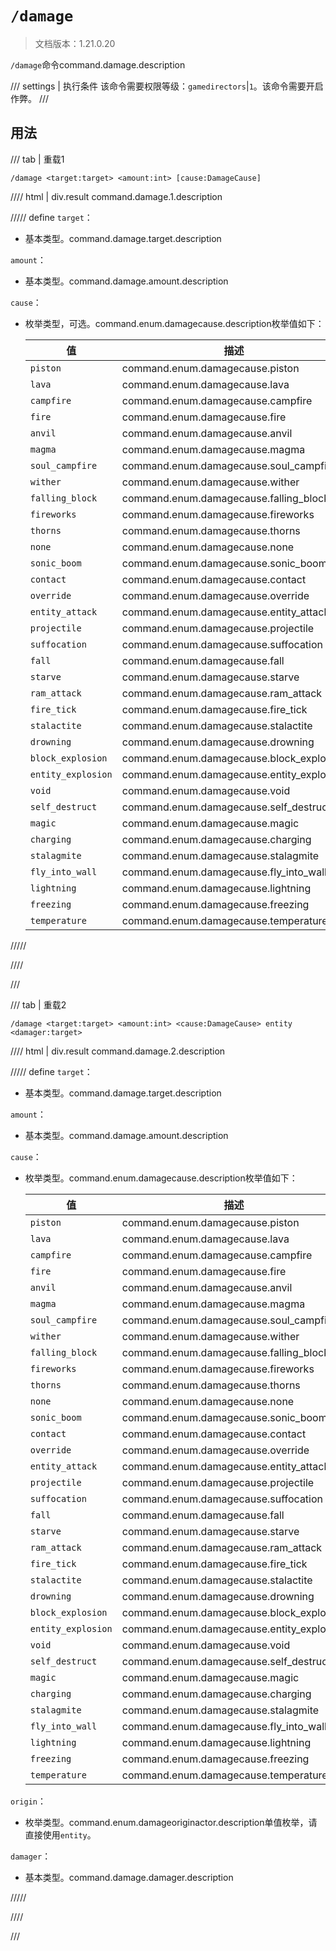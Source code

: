 # `/damage`

> 文档版本：1.21.0.20

`/damage`命令command.damage.description

/// settings | 执行条件
该命令需要权限等级：`gamedirectors`|`1`。该命令需要开启作弊。
///

## 用法

/// tab | 重载1
```mcfunction
/damage <target:target> <amount:int> [cause:DamageCause]
```

//// html | div.result
command.damage.1.description

///// define
`target`：<!-- md:samp target -->

- 基本类型。command.damage.target.description

`amount`：<!-- md:samp int -->

- 基本类型。command.damage.amount.description

`cause`：<!-- md:samp DamageCause -->

- 枚举类型，可选。command.enum.damagecause.description枚举值如下：

  |值|描述|
  |---|---|
  |`piston`|command.enum.damagecause.piston|
  |`lava`|command.enum.damagecause.lava|
  |`campfire`|command.enum.damagecause.campfire|
  |`fire`|command.enum.damagecause.fire|
  |`anvil`|command.enum.damagecause.anvil|
  |`magma`|command.enum.damagecause.magma|
  |`soul_campfire`|command.enum.damagecause.soul_campfire|
  |`wither`|command.enum.damagecause.wither|
  |`falling_block`|command.enum.damagecause.falling_block|
  |`fireworks`|command.enum.damagecause.fireworks|
  |`thorns`|command.enum.damagecause.thorns|
  |`none`|command.enum.damagecause.none|
  |`sonic_boom`|command.enum.damagecause.sonic_boom|
  |`contact`|command.enum.damagecause.contact|
  |`override`|command.enum.damagecause.override|
  |`entity_attack`|command.enum.damagecause.entity_attack|
  |`projectile`|command.enum.damagecause.projectile|
  |`suffocation`|command.enum.damagecause.suffocation|
  |`fall`|command.enum.damagecause.fall|
  |`starve`|command.enum.damagecause.starve|
  |`ram_attack`|command.enum.damagecause.ram_attack|
  |`fire_tick`|command.enum.damagecause.fire_tick|
  |`stalactite`|command.enum.damagecause.stalactite|
  |`drowning`|command.enum.damagecause.drowning|
  |`block_explosion`|command.enum.damagecause.block_explosion|
  |`entity_explosion`|command.enum.damagecause.entity_explosion|
  |`void`|command.enum.damagecause.void|
  |`self_destruct`|command.enum.damagecause.self_destruct|
  |`magic`|command.enum.damagecause.magic|
  |`charging`|command.enum.damagecause.charging|
  |`stalagmite`|command.enum.damagecause.stalagmite|
  |`fly_into_wall`|command.enum.damagecause.fly_into_wall|
  |`lightning`|command.enum.damagecause.lightning|
  |`freezing`|command.enum.damagecause.freezing|
  |`temperature`|command.enum.damagecause.temperature|



/////

////

///

/// tab | 重载2
```mcfunction
/damage <target:target> <amount:int> <cause:DamageCause> entity <damager:target>
```

//// html | div.result
command.damage.2.description

///// define
`target`：<!-- md:samp target -->

- 基本类型。command.damage.target.description

`amount`：<!-- md:samp int -->

- 基本类型。command.damage.amount.description

`cause`：<!-- md:samp DamageCause -->

- 枚举类型。command.enum.damagecause.description枚举值如下：

  |值|描述|
  |---|---|
  |`piston`|command.enum.damagecause.piston|
  |`lava`|command.enum.damagecause.lava|
  |`campfire`|command.enum.damagecause.campfire|
  |`fire`|command.enum.damagecause.fire|
  |`anvil`|command.enum.damagecause.anvil|
  |`magma`|command.enum.damagecause.magma|
  |`soul_campfire`|command.enum.damagecause.soul_campfire|
  |`wither`|command.enum.damagecause.wither|
  |`falling_block`|command.enum.damagecause.falling_block|
  |`fireworks`|command.enum.damagecause.fireworks|
  |`thorns`|command.enum.damagecause.thorns|
  |`none`|command.enum.damagecause.none|
  |`sonic_boom`|command.enum.damagecause.sonic_boom|
  |`contact`|command.enum.damagecause.contact|
  |`override`|command.enum.damagecause.override|
  |`entity_attack`|command.enum.damagecause.entity_attack|
  |`projectile`|command.enum.damagecause.projectile|
  |`suffocation`|command.enum.damagecause.suffocation|
  |`fall`|command.enum.damagecause.fall|
  |`starve`|command.enum.damagecause.starve|
  |`ram_attack`|command.enum.damagecause.ram_attack|
  |`fire_tick`|command.enum.damagecause.fire_tick|
  |`stalactite`|command.enum.damagecause.stalactite|
  |`drowning`|command.enum.damagecause.drowning|
  |`block_explosion`|command.enum.damagecause.block_explosion|
  |`entity_explosion`|command.enum.damagecause.entity_explosion|
  |`void`|command.enum.damagecause.void|
  |`self_destruct`|command.enum.damagecause.self_destruct|
  |`magic`|command.enum.damagecause.magic|
  |`charging`|command.enum.damagecause.charging|
  |`stalagmite`|command.enum.damagecause.stalagmite|
  |`fly_into_wall`|command.enum.damagecause.fly_into_wall|
  |`lightning`|command.enum.damagecause.lightning|
  |`freezing`|command.enum.damagecause.freezing|
  |`temperature`|command.enum.damagecause.temperature|


`origin`：<!-- md:samp DamageOriginActor -->

- 枚举类型。command.enum.damageoriginactor.description单值枚举，请直接使用`entity`。

`damager`：<!-- md:samp target -->

- 基本类型。command.damage.damager.description


/////

////

///

